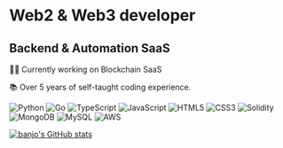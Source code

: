 # **Web2 & Web3 developer**
## Backend & Automation SaaS

👨‍💻 Currently working on Blockchain SaaS

📚 Over 5 years of self-taught coding experience.

![Python](https://img.shields.io/badge/python-3670A0?style=for-the-badge&logo=python&logoColor=ffdd54) ![Go](https://img.shields.io/badge/go-00ADD8.svg?style=for-the-badge&logo=go&logoColor=white) ![TypeScript](https://img.shields.io/badge/typescript-007ACC.svg?style=for-the-badge&logo=typescript&logoColor=white) ![JavaScript](https://img.shields.io/badge/javascript-323330.svg?style=for-the-badge&logo=javascript&logoColor=F7DF1E) ![HTML5](https://img.shields.io/badge/html5-E34F26.svg?style=for-the-badge&logo=html5&logoColor=white) ![CSS3](https://img.shields.io/badge/css3-1572B6.svg?style=for-the-badge&logo=css3&logoColor=white) ![Solidity](https://img.shields.io/badge/Solidity-363636.svg?style=for-the-badge&logo=solidity&logoColor=white) ![MongoDB](https://img.shields.io/badge/mongodb-47A248?style=for-the-badge&logo=mongodb&logoColor=white) ![MySQL](https://img.shields.io/badge/mysql-4479A1?style=for-the-badge&logo=mysql&logoColor=white) ![AWS](https://img.shields.io/badge/AWS-FF9900.svg?style=for-the-badge&logo=amazonaws&logoColor=white)

[![banjo's GitHub stats](https://github-readme-stats.vercel.app/api?username=SSbanjo&count_private=true&show_icons=true&theme=gruvbox&hide=issues,contribs)](https://github.com/anuraghazra/github-readme-stats)
